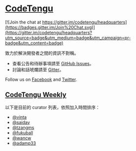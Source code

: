 # [CodeTengu](http://codetengu.com/)

[![Join the chat at https://gitter.im/codetengu/headquarters](https://badges.gitter.im/Join%20Chat.svg)](https://gitter.im/codetengu/headquarters?utm_source=badge&utm_medium=badge&utm_campaign=pr-badge&utm_content=badge)

致力於解決開發者之間的資訊不對稱。

* 查看公告和待辦事項請至 [GitHub Issues](https://github.com/codetengu/headquarters/issues)。
* 討論和話唬爛請至 [Gitter](https://gitter.im/codetengu/headquarters)。

Follow us on [Facebook](https://www.facebook.com/codetengu) and [Twitter](https://twitter.com/codetengu).

## [CodeTengu Weekly](http://weekly.codetengu.com/)

以下是目前的 curator 列表，依照加入時間排序：

* [@vinta](https://github.com/vinta)
* [@saiday](https://github.com/saiday)
* [@tzangms](https://github.com/tzangms)
* [@fukuball](https://github.com/fukuball)
* [@wancw](https://github.com/wancw)
* [@adamp33](https://github.com/adamp33)
